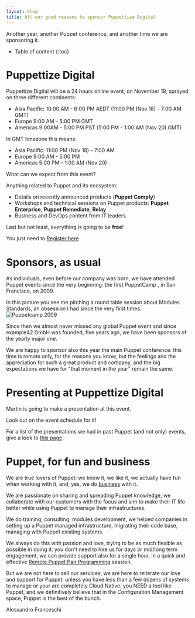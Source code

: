```yaml
---
layout: blog
title: All our good reasons to sponsor Puppettize Digital 
---
```


Another year, another Puppet conference, and another time we are sponsoring it.

* Table of content
{:toc}

# Puppettize Digital

Puppettize Digital will be a 24 hours online event, on November 19, sprayed on three different continents:

- Asia Pacific: 10:00 AM - 6:00 PM AEDT (11:00 PM (Nov 18) - 7:00 AM GMT)
- Europe 9:00 AM - 5:00 PM GMT
- Americas 9:00AM - 5:00 PM PST (5:00 PM - 1:00 AM (Nov 20) GMT)

In GMT timezone this means:

- Asia Pacific: 11:00 PM (Nov 18) - 7:00 AM
- Europe 9:00 AM - 5:00 PM
- Americas 5:00 PM - 1:00 AM (Nov 20)

What can we expect from this event?

Anything related to Puppet and its ecosystem:

- Details on recently announced products (**Puppet Comply**)
- Workshops and technical sessions on Puppet products: **Puppet Enterprise**, **Puppet Remediate**, **Relay**
- Business and DevOps content from IT leaders

Last but not least, everything is going to be **free**!

You just need to [Register here](https://digital.puppetize.com/s/landing-page4/home)

# Sponsors, as usual

As individuals, even before our company was born, we have attended Puppet events since the very beginning: the first PuppetCamp , in San Francisco, on 2009.

In this picture you see me pitching a round table session about Modules Standards, an obsession I had since the very first times.
![Puppetcamp 2009](/img/posts/puppetcamp2009.png)

Since then we almost never missed any global Puppet event and since example42 GmbH was founded, five years ago, we have been sponsors of the yearly major one.

We are happy to sponsor also this year the main Puppet conference: this time is remote only, for the reasons you know, but the feelings and the appreciation for such a great product and company, and the big expectations we have for "that moment in the year" remain the same.

# Presenting at Puppettize Digital

Martin is going to make a presentation at this event.

Look out on the event schedule for it!

For a list of the presentations we had in past Puppet (and not only) events, give a look to [this page](https://example42.com/example42/presentations/).

# Puppet, for fun and business

We are true lovers of Puppet: we know it, we like it, we actually have fun when working with it, and, yes, we do [business](https://blog.example42.com/2020/11/02/5-years-of-example42/) with it.

We are passionate on sharing and spreading Puppet knowledge, we collaborate with our customers with the focus and aim to make their IT life better while using Puppet to manage their infrastructures.

We do training, consulting, modules development, we helped companies in setting up a Puppet managed infrastructure, migrating their code base, managing with Puppet existing systems.

We always do this with passion and love, trying to be as much flexible as possible in doing it: you don't need to hire us for days or mid/long term engagement, we can provide support also for a single hour, in a quick and effective [Remote Puppet Pair Programming](https://example42.com/services/remote-puppet-pairing/) session.

But we are not here to sell our services, we are here to reiterate our love and support for Puppet: unless you have less than a few dozens of systems to manage or your are completely Cloud Native, you NEED a tool like Puppet, and we definitively believe that in the Configuration Management space, Puppet is the best of the bunch.

Alessandro Franceschi